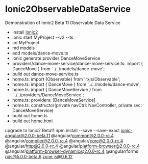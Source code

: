 # Ionic2ObservableDataService
Demonstration of Ionic2 Beta 11 Observable Data Service

<ul>
<li>Install <a href="http://ionicframework.com/docs/v2/getting-started/installation/">Ionic2</a></li>
<li>ionic start MyProject --v2 --ts</li>
<li>cd MyProject</li>
<li>md models</li>
<li>add models/dance-move.ts</li>
<li>ionic generate provider DanceMoveService</li>
<li>providers/dance-move-service/dance-move-service.ts: import { DanceMove } from '../../models/dance-move';</li>
<li>build out dance-move-service.ts </li>
<li>home.ts: import {Observable} from 'rxjs/Observable';</li>
<li>home.ts: import { DanceMove } from '../../models/dance-move';</li>
<li>home.ts: import { DanceMoveService } from '../../providers/DanceMoveService';</li>
<li>home.ts: providers: [DanceMoveService]</li>
<li>home.ts: constructor(private navCtrl: NavController, private svc: DanceMoveService)</li>
<li>build out home.ts</li>
<li>build out home.html</li>
</ul>

upgrade to Ionic2 Beta11
npm install --save --save-exact ionic-angular@2.0.0-beta.11 @angular/common@2.0.0-rc.4 @angular/compiler@2.0.0-rc.4 @angular/core@2.0.0-rc.4 @angular/http@2.0.0-rc.4 @angular/platform-browser@2.0.0-rc.4 @angular/platform-browser-dynamic@2.0.0-rc.4 @angular/forms rxjs@5.0.0-beta.6 zone.js@0.6.12